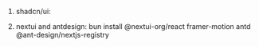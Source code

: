 1. shadcn/ui:

2. nextui and antdesign:
bun install @nextui-org/react framer-motion antd @ant-design/nextjs-registry
